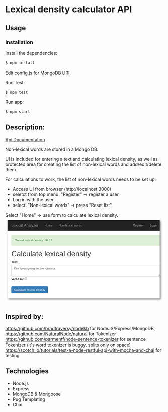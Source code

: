 # Lexical density calculator API


## Usage


### Installation

Install the dependencies:

```sh
$ npm install
```
Edit config.js for MongoDB URI.

Run Test:
```sh 
$ npm test
```

Run app:

```sh
$ npm start
```

## Description:

[Api Documentation](docs/API_docs.md)

Non-lexical words are stored in a Mongo DB. 

UI is included for entering a text and calculating lexical density, as well as protected area for creating the list of non-lexical words and add/edit/delete them.

For calculations to work, the list of non-lexical words needs to be set up:
 * Access UI from browser (http://localhost:3000)
 * seletct from top menu: "Register" -> register a user
 * Log in with the user
 * select: "Non-lexical words" -> press "Reset list"
 
Select "Home" -> use form to calculate lexical density.
![Screenshot Lexical densitity calculator](/docs/screenshot_ui_ld.jpg)


## Inspired by:

https://github.com/bradtraversy/nodekb for NodeJS/Express/MongoDB,
https://github.com/NaturalNode/natural for Tokenizer
https://github.com/parmentf/node-sentence-tokenizer for sentence Tokenizer (it's word tokenizer is buggy, splits only on space)
https://scotch.io/tutorials/test-a-node-restful-api-with-mocha-and-chai for testing

## Technologies
* Node.js
* Express
* MongoDB & Mongoose
* Pug Templating
* Chai
